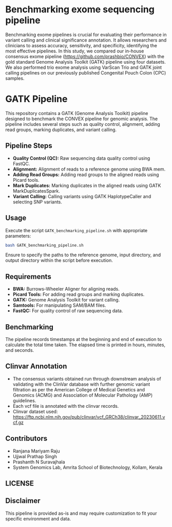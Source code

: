 # Benchmarking exome sequencing pipeline

Benchmarking exome pipelines is crucial for evaluating their performance in variant calling and clinical significance annotation. It allows researchers and clinicians to assess accuracy, sensitivity, and specificity, identifying the most effective pipelines. In this study, we compared our in-house consensus exome pipeline (https://github.com/prashbio/CONVEX) with the gold standard Genome Analysis Toolkit (GATK) pipeline using four datasets.  We also performed trio exome analysis using VarScan Trio and GATK joint calling pipelines on our previously published Congenital Pouch Colon (CPC) samples.

# GATK Pipeline
This repository contains a GATK (Genome Analysis Toolkit) pipeline designed to benchmark the CONVEX pipeline for genomic analysis. The pipeline includes several steps such as quality control, alignment, adding read groups, marking duplicates, and variant calling.

## Pipeline Steps

- **Quality Control (QC):** Raw sequencing data quality control using FastQC.
- **Alignment:** Alignment of reads to a reference genome using BWA mem.
- **Adding Read Groups:** Adding read groups to the aligned reads using Picard tools.
- **Mark Duplicates:** Marking duplicates in the aligned reads using GATK MarkDuplicatesSpark.
- **Variant Calling:** Calling variants using GATK HaplotypeCaller and selecting SNP variants.

## Usage

Execute the script `GATK_benchmarking_pipeline.sh` with appropriate parameters:

```bash
bash GATK_benchmarking_pipeline.sh
```

Ensure to specify the paths to the reference genome, input directory, and output directory within the script before execution.

## Requirements
- **BWA:** Burrows-Wheeler Aligner for aligning reads.
- **Picard Tools:** For adding read groups and marking duplicates.
- **GATK:** Genome Analysis Toolkit for variant calling.
- **Samtools:** For manipulating SAM/BAM files.
- **FastQC:** For quality control of raw sequencing data.

## Benchmarking
The pipeline records timestamps at the beginning and end of execution to calculate the total time taken. The elapsed time is printed in hours, minutes, and seconds.

## Clinvar Annotation
- The consensus variants obtained run through downstream analysis of validating with the ClinVar database with further genomic variant filtration as per the American College of Medical Genetics and Genomics (ACMG) and Association of Molecular Pathology (AMP) guidelines.
- Each vcf file is annotated with the clinvar records.
- Clinvar dataset used:  https://ftp.ncbi.nlm.nih.gov/pub/clinvar/vcf_GRCh38/clinvar_20230611.vcf.gz

## Contributors

- Ranjana Mariyam Raju
- Ujjwal Prathap Singh
- Prashanth N Suravajhala
- System Genomics Lab, Amrita School of Biotechnology, Kollam, Kerala

## LICENSE


## Disclaimer
This pipeline is provided as-is and may require customization to fit your specific environment and data. 
